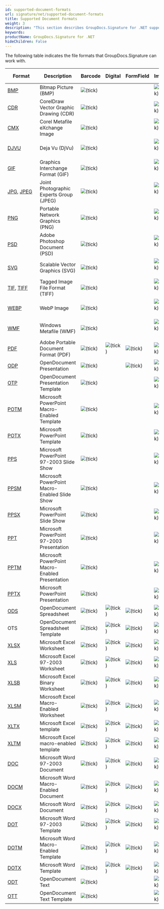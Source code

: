 ```yaml
---
id: supported-document-formats
url: signature/net/supported-document-formats
title: Supported Document Formats
weight: 3
description: "This section describes GroupDocs.Signature for .NET supported document types"
keywords: 
productName: GroupDocs.Signature for .NET
hideChildren: False
---
```

The following table indicates the file formats that GroupDocs.Signature can work with.

| Format | Description | Barcode | Digital | FormField | Image | Metadata | QR-code | Stamp | Text |
| --- | --- | --- | --- | --- | --- | --- | --- | --- | --- |
| [BMP](https://wiki.fileformat.com/image/bmp/) | Bitmap Picture (BMP) | ![(tick)](signature/net/images/check.png) |   |   | ![(tick)](signature/net/images/check.png) |   | ![(tick)](signature/net/images/check.png) | ![(tick)](signature/net/images/check.png) | ![(tick)](signature/net/images/check.png) |
| [CDR](https://wiki.fileformat.com/image/cdr/) | CorelDraw Vector Graphic Drawing (CDR) | ![(tick)](signature/net/images/check.png) |   |   | ![(tick)](signature/net/images/check.png) |   | ![(tick)](signature/net/images/check.png) | ![(tick)](signature/net/images/check.png) | ![(tick)](signature/net/images/check.png) |
| [CMX](https://wiki.fileformat.com/image/cmx/) | Corel Metafile eXchange Image | ![(tick)](signature/net/images/check.png) |   |   | ![(tick)](signature/net/images/check.png)  |   | ![(tick)](signature/net/images/check.png) | ![(tick)](signature/net/images/check.png) | ![(tick)](signature/net/images/check.png) |
| [DJVU](https://wiki.fileformat.com/image/djvu/) | Deja Vu (DjVu) | ![(tick)](signature/net/images/check.png) |   |   | ![(tick)](signature/net/images/check.png)  |   | ![(tick)](signature/net/images/check.png) | ![(tick)](signature/net/images/check.png) | ![(tick)](signature/net/images/check.png) |
| [GIF](https://wiki.fileformat.com/image/gif/) | Graphics Interchange Format (GIF) | ![(tick)](signature/net/images/check.png) |   |   | ![(tick)](signature/net/images/check.png)  |   | ![(tick)](signature/net/images/check.png) | ![(tick)](signature/net/images/check.png) | ![(tick)](signature/net/images/check.png) |
| [JPG](https://wiki.fileformat.com/image/jpeg/), [JPEG](https://wiki.fileformat.com/image/jpeg/)   | Joint Photographic Experts Group (JPEG) | ![(tick)](signature/net/images/check.png) |   |   | ![(tick)](signature/net/images/check.png)  | ![(tick)](signature/net/images/check.png) | ![(tick)](signature/net/images/check.png) | ![(tick)](signature/net/images/check.png) | ![(tick)](signature/net/images/check.png) |
| [PNG](https://wiki.fileformat.com/image/png/) | Portable Network Graphics (PNG) | ![(tick)](signature/net/images/check.png) |   |   | ![(tick)](signature/net/images/check.png)  | ![(tick)](signature/net/images/check.png) | ![(tick)](signature/net/images/check.png) | ![(tick)](signature/net/images/check.png) | ![(tick)](signature/net/images/check.png) |
| [PSD](https://wiki.fileformat.com/image/psd/) | Adobe Photoshop Document (PSD) | ![(tick)](signature/net/images/check.png) |   |   | ![(tick)](signature/net/images/check.png)  | ![(tick)](signature/net/images/check.png) | ![(tick)](signature/net/images/check.png) | ![(tick)](signature/net/images/check.png) | ![(tick)](signature/net/images/check.png) |
| [SVG](https://wiki.fileformat.com/page-description-language/svg/) | Scalable Vector Graphics (SVG) | ![(tick)](signature/net/images/check.png) |   |   | ![(tick)](signature/net/images/check.png)  | ![(tick)](signature/net/images/check.png) | ![(tick)](signature/net/images/check.png) | ![(tick)](signature/net/images/check.png) | ![(tick)](signature/net/images/check.png) |
| [TIF](https://wiki.fileformat.com/specification/image/tiff/), [TIFF](https://wiki.fileformat.com/specification/image/tiff/) | Tagged Image File Format (TIFF) | ![(tick)](signature/net/images/check.png) |   |   | ![(tick)](signature/net/images/check.png)  | ![(tick)](signature/net/images/check.png) | ![(tick)](signature/net/images/check.png) | ![(tick)](signature/net/images/check.png) | ![(tick)](signature/net/images/check.png) |
| [WEBP](https://wiki.fileformat.com/image/webp/) | WebP Image | ![(tick)](signature/net/images/check.png) |   |   | ![(tick)](signature/net/images/check.png)  |   | ![(tick)](signature/net/images/check.png) | ![(tick)](signature/net/images/check.png) | ![(tick)](signature/net/images/check.png) |
| [WMF](https://wiki.fileformat.com/image/wmf/) | Windows Metafile (WMF) | ![(tick)](signature/net/images/check.png) |   |   | ![(tick)](signature/net/images/check.png)  |   | ![(tick)](signature/net/images/check.png) | ![(tick)](signature/net/images/check.png) | ![(tick)](signature/net/images/check.png) |
| [PDF](https://wiki.fileformat.com/view/pdf/) | Adobe Portable Document Format (PDF) | ![(tick)](signature/net/images/check.png) | ![(tick)](signature/net/images/check.png) | ![(tick)](signature/net/images/check.png) | ![(tick)](signature/net/images/check.png) | ![(tick)](signature/net/images/check.png) | ![(tick)](signature/net/images/check.png) | ![(tick)](signature/net/images/check.png) | ![(tick)](signature/net/images/check.png) |
| [ODP](https://wiki.fileformat.com/presentation/odp/) | OpenDocument Presentation | ![(tick)](signature/net/images/check.png) |   | ![(tick)](signature/net/images/check.png) | ![(tick)](signature/net/images/check.png) | ![(tick)](signature/net/images/check.png) | ![(tick)](signature/net/images/check.png) | ![(tick)](signature/net/images/check.png) | ![(tick)](signature/net/images/check.png) |
| [OTP](https://wiki.fileformat.com/presentation/otp/) | OpenDocument Presentation Template | ![(tick)](signature/net/images/check.png) |   |   | ![(tick)](signature/net/images/check.png) | ![(tick)](signature/net/images/check.png) | ![(tick)](signature/net/images/check.png) | ![(tick)](signature/net/images/check.png) | ![(tick)](signature/net/images/check.png) |
| [POTM](https://wiki.fileformat.com/presentation/potm/) | Microsoft PowerPoint Macro-Enabled Template | ![(tick)](signature/net/images/check.png) |   |   | ![(tick)](signature/net/images/check.png) | ![(tick)](signature/net/images/check.png) | ![(tick)](signature/net/images/check.png) | ![(tick)](signature/net/images/check.png) | ![(tick)](signature/net/images/check.png) |
| [POTX](https://wiki.fileformat.com/presentation/potx/) | Microsoft PowerPoint Template | ![(tick)](signature/net/images/check.png) |   |   | ![(tick)](signature/net/images/check.png) | ![(tick)](signature/net/images/check.png) | ![(tick)](signature/net/images/check.png) | ![(tick)](signature/net/images/check.png) | ![(tick)](signature/net/images/check.png) |
| [PPS](https://wiki.fileformat.com/presentation/pps/) | Microsoft PowerPoint 97-2003 Slide Show | ![(tick)](signature/net/images/check.png) |   |   | ![(tick)](signature/net/images/check.png) | ![(tick)](signature/net/images/check.png) | ![(tick)](signature/net/images/check.png) | ![(tick)](signature/net/images/check.png) | ![(tick)](signature/net/images/check.png) |
| [PPSM](https://wiki.fileformat.com/presentation/ppsm/) | Microsoft PowerPoint Macro-Enabled Slide Show | ![(tick)](signature/net/images/check.png) |   |   | ![(tick)](signature/net/images/check.png) | ![(tick)](signature/net/images/check.png) | ![(tick)](signature/net/images/check.png) | ![(tick)](signature/net/images/check.png) | ![(tick)](signature/net/images/check.png) |
| [PPSX](https://wiki.fileformat.com/presentation/ppsx/) | Microsoft PowerPoint Slide Show | ![(tick)](signature/net/images/check.png) |   |   | ![(tick)](signature/net/images/check.png) | ![(tick)](signature/net/images/check.png) | ![(tick)](signature/net/images/check.png) | ![(tick)](signature/net/images/check.png) | ![(tick)](signature/net/images/check.png) |
| [PPT](https://wiki.fileformat.com/presentation/ppt/) | Microsoft PowerPoint 97-2003 Presentation | ![(tick)](signature/net/images/check.png) |   |   | ![(tick)](signature/net/images/check.png) | ![(tick)](signature/net/images/check.png) | ![(tick)](signature/net/images/check.png) | ![(tick)](signature/net/images/check.png) | ![(tick)](signature/net/images/check.png) |
| [PPTM](https://wiki.fileformat.com/presentation/pptm/) | Microsoft PowerPoint Macro-Enabled Presentation | ![(tick)](signature/net/images/check.png) |   |   | ![(tick)](signature/net/images/check.png) | ![(tick)](signature/net/images/check.png) | ![(tick)](signature/net/images/check.png) | ![(tick)](signature/net/images/check.png) | ![(tick)](signature/net/images/check.png) |
| [PPTX](https://wiki.fileformat.com/presentation/pptx/) | Microsoft PowerPoint Presentation | ![(tick)](signature/net/images/check.png) |   |   | ![(tick)](signature/net/images/check.png) | ![(tick)](signature/net/images/check.png) | ![(tick)](signature/net/images/check.png) | ![(tick)](signature/net/images/check.png) | ![(tick)](signature/net/images/check.png) |
| [ODS](https://wiki.fileformat.com/spreadsheet/ods/) | OpenDocument Spreadsheet | ![(tick)](signature/net/images/check.png) | ![(tick)](signature/net/images/check.png) | ![(tick)](signature/net/images/check.png) | ![(tick)](signature/net/images/check.png) | ![(tick)](signature/net/images/check.png) | ![(tick)](signature/net/images/check.png) | ![(tick)](signature/net/images/check.png) | ![(tick)](signature/net/images/check.png) |
| OTS | OpenDocument Spreadsheet Template | ![(tick)](signature/net/images/check.png) | ![(tick)](signature/net/images/check.png) | ![(tick)](signature/net/images/check.png) | ![(tick)](signature/net/images/check.png) | ![(tick)](signature/net/images/check.png) | ![(tick)](signature/net/images/check.png) | ![(tick)](signature/net/images/check.png) | ![(tick)](signature/net/images/check.png) |
| [XLSX](https://wiki.fileformat.com/spreadsheet/xlsx/) | Microsoft Excel Worksheet | ![(tick)](signature/net/images/check.png) | ![(tick)](signature/net/images/check.png) | ![(tick)](signature/net/images/check.png) | ![(tick)](signature/net/images/check.png) | ![(tick)](signature/net/images/check.png) | ![(tick)](signature/net/images/check.png) | ![(tick)](signature/net/images/check.png) | ![(tick)](signature/net/images/check.png) |
| [XLS](https://wiki.fileformat.com/spreadsheet/xls/) | Microsoft Excel 97-2003 Worksheet | ![(tick)](signature/net/images/check.png) | ![(tick)](signature/net/images/check.png) | ![(tick)](signature/net/images/check.png) | ![(tick)](signature/net/images/check.png) | ![(tick)](signature/net/images/check.png) | ![(tick)](signature/net/images/check.png) | ![(tick)](signature/net/images/check.png) | ![(tick)](signature/net/images/check.png) |
| [XLSB](https://wiki.fileformat.com/spreadsheet/xlsb/) | Microsoft Excel Binary Worksheet | ![(tick)](signature/net/images/check.png) | ![(tick)](signature/net/images/check.png) | ![(tick)](signature/net/images/check.png) | ![(tick)](signature/net/images/check.png) | ![(tick)](signature/net/images/check.png) | ![(tick)](signature/net/images/check.png) | ![(tick)](signature/net/images/check.png) | ![(tick)](signature/net/images/check.png) |
| [XLSM](https://wiki.fileformat.com/spreadsheet/xlsm/) | Microsoft Excel Macro-Enabled Worksheet | ![(tick)](signature/net/images/check.png) | ![(tick)](signature/net/images/check.png) | ![(tick)](signature/net/images/check.png) | ![(tick)](signature/net/images/check.png) | ![(tick)](signature/net/images/check.png) | ![(tick)](signature/net/images/check.png) | ![(tick)](signature/net/images/check.png) | ![(tick)](signature/net/images/check.png) |
| [XLTX](https://wiki.fileformat.com/spreadsheet/xltx/) | Microsoft Excel template | ![(tick)](signature/net/images/check.png) | ![(tick)](signature/net/images/check.png) | ![(tick)](signature/net/images/check.png) | ![(tick)](signature/net/images/check.png) | ![(tick)](signature/net/images/check.png) | ![(tick)](signature/net/images/check.png) | ![(tick)](signature/net/images/check.png) | ![(tick)](signature/net/images/check.png) |
| [XLTM](https://wiki.fileformat.com/spreadsheet/xltm/) | Microsoft Excel macro-enabled template | ![(tick)](signature/net/images/check.png) | ![(tick)](signature/net/images/check.png) | ![(tick)](signature/net/images/check.png) | ![(tick)](signature/net/images/check.png) | ![(tick)](signature/net/images/check.png) | ![(tick)](signature/net/images/check.png) | ![(tick)](signature/net/images/check.png) | ![(tick)](signature/net/images/check.png) |
| [DOC](https://wiki.fileformat.com/word-processing/doc/) | Microsoft Word 97-2003 Document | ![(tick)](signature/net/images/check.png) | ![(tick)](signature/net/images/check.png) | ![(tick)](signature/net/images/check.png) | ![(tick)](signature/net/images/check.png) | ![(tick)](signature/net/images/check.png) | ![(tick)](signature/net/images/check.png) | ![(tick)](signature/net/images/check.png) | ![(tick)](signature/net/images/check.png) |
| [DOCM](https://wiki.fileformat.com/word-processing/docm/) | Microsoft Word Macro-Enabled Document | ![(tick)](signature/net/images/check.png) | ![(tick)](signature/net/images/check.png) | ![(tick)](signature/net/images/check.png) | ![(tick)](signature/net/images/check.png) | ![(tick)](signature/net/images/check.png) | ![(tick)](signature/net/images/check.png) | ![(tick)](signature/net/images/check.png) | ![(tick)](signature/net/images/check.png) |
| [DOCX](https://wiki.fileformat.com/word-processing/docx/) | Microsoft Word Document | ![(tick)](signature/net/images/check.png) | ![(tick)](signature/net/images/check.png) | ![(tick)](signature/net/images/check.png) | ![(tick)](signature/net/images/check.png) | ![(tick)](signature/net/images/check.png) | ![(tick)](signature/net/images/check.png) | ![(tick)](signature/net/images/check.png) | ![(tick)](signature/net/images/check.png) |
| [DOT](https://wiki.fileformat.com/word-processing/dot/) | Microsoft Word 97-2003 Template | ![(tick)](signature/net/images/check.png) | ![(tick)](signature/net/images/check.png) | ![(tick)](signature/net/images/check.png) | ![(tick)](signature/net/images/check.png) | ![(tick)](signature/net/images/check.png) | ![(tick)](signature/net/images/check.png) | ![(tick)](signature/net/images/check.png) | ![(tick)](signature/net/images/check.png) |
| [DOTM](https://wiki.fileformat.com/word-processing/dotm/) | Microsoft Word Macro-Enabled Template | ![(tick)](signature/net/images/check.png) | ![(tick)](signature/net/images/check.png) | ![(tick)](signature/net/images/check.png) | ![(tick)](signature/net/images/check.png) | ![(tick)](signature/net/images/check.png) | ![(tick)](signature/net/images/check.png) | ![(tick)](signature/net/images/check.png) | ![(tick)](signature/net/images/check.png) |
| [DOTX](https://wiki.fileformat.com/word-processing/dotx/) | Microsoft Word Template | ![(tick)](signature/net/images/check.png) | ![(tick)](signature/net/images/check.png) | ![(tick)](signature/net/images/check.png) | ![(tick)](signature/net/images/check.png) | ![(tick)](signature/net/images/check.png) | ![(tick)](signature/net/images/check.png) | ![(tick)](signature/net/images/check.png) | ![(tick)](signature/net/images/check.png) |
| [ODT](https://wiki.fileformat.com/word-processing/odt/) | OpenDocument Text | ![(tick)](signature/net/images/check.png) |   |   | ![(tick)](signature/net/images/check.png) | ![(tick)](signature/net/images/check.png) | ![(tick)](signature/net/images/check.png) | ![(tick)](signature/net/images/check.png) | ![(tick)](signature/net/images/check.png) |
| [OTT](https://wiki.fileformat.com/word-processing/ott/) | OpenDocument Text Template | ![(tick)](signature/net/images/check.png) |   |   | ![(tick)](signature/net/images/check.png) | ![(tick)](signature/net/images/check.png) | ![(tick)](signature/net/images/check.png) | ![(tick)](signature/net/images/check.png) | ![(tick)](signature/net/images/check.png) |
